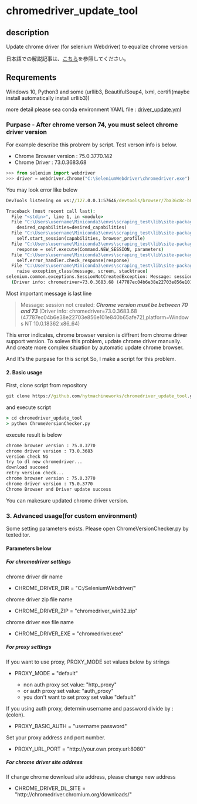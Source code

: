 # chromedriver_update_tool

## description

Update chrome driver (for selenium Webdriver) to equalize chrome version

日本語での解説記事は、[こちら](https://hytmachineworks.hatenablog.com/entry/2019/07/21/170501)を参照してください。

## Requrements

Windows 10, Python3 and some (urllib3, BeautifulSoup4, lxml, certifi(maybe install automatically install urllib3))

more detail please sea conda environment YAML file : [driver_update.yml](./driver_update.yml)

### Purpase - After chrome verson 74, you must select chrome driver version

For example describe this probrem by script. Test verson info is below.

- Chrome Browser version : 75.0.3770.142
- Chrome Driver : 73.0.3683.68

```python
>>> from selenium import webdriver
>>> driver = webdriver.Chrome("C:\SeleniumWebdriver\chromedriver.exe")
```

You may look error like below

```cmd
DevTools listening on ws://127.0.0.1:57646/devtools/browser/7ba36c8c-b0eb-4ee7-9e75-e15e254f71a2

Traceback (most recent call last):
  File "<stdin>", line 1, in <module>
  File "C:\Users\username\Miniconda3\envs\scraping_test\lib\site-packages\selenium\webdriver\chrome\webdriver.py", line 81, in __init__
    desired_capabilities=desired_capabilities)
  File "C:\Users\username\Miniconda3\envs\scraping_test\lib\site-packages\selenium\webdriver\remote\webdriver.py", line 157, in __init__
    self.start_session(capabilities, browser_profile)
  File "C:\Users\username\Miniconda3\envs\scraping_test\lib\site-packages\selenium\webdriver\remote\webdriver.py", line 252, in start_session
    response = self.execute(Command.NEW_SESSION, parameters)
  File "C:\Users\username\Miniconda3\envs\scraping_test\lib\site-packages\selenium\webdriver\remote\webdriver.py", line 321, in execute
    self.error_handler.check_response(response)
  File "C:\Users\username\Miniconda3\envs\scraping_test\lib\site-packages\selenium\webdriver\remote\errorhandler.py", line 242, in check_response
    raise exception_class(message, screen, stacktrace)
selenium.common.exceptions.SessionNotCreatedException: Message: session not created: Chrome version must be between 70 and 73
  (Driver info: chromedriver=73.0.3683.68 (47787ec04b6e38e22703e856e101e840b65afe72),platform=Windows NT 10.0.18362 x86_64)
```

Most important message is last line

>Message: session not created: ***Chrome version must be between 70 and 73***
(Driver info: chromedriver=73.0.3683.68  (47787ec04b6e38e22703e856e101e840b65afe72),platform=Windows NT 10.0.18362 x86_64)

This error indicates, chrome browser version is diffrent from chrome driver support version. To soleve this problem, update chrome driver manualiy. And create more complex situation by automatic update chrome browser.

And It's the purpase for this script So, I make a script for this problem.

#### 2. Basic usage

First, clone script from repository

```cmd
git clone https://github.com/hytmachineworks/chromedriver_update_tool.git
```

and execute script

```cmd
> cd chromedriver_update_tool
> python ChromeVersionChecker.py
```

execute result is below

```cmd
chrome browser version : 75.0.3770
chrome driver version : 73.0.3683
version check NG
try to dl new chromedriver...
download succeed
retry version check...
chrome browser version : 75.0.3770
chrome driver version : 75.0.3770
Chrome Browser and Driver update success
```

You can makesure updated chrome driver version.

### 3. Advanced usage(for custom environment)

Some setting parameters exists. Please open ChromeVersionChecker.py by texteditor.

#### Parameters below

##### For chromedriver settings

chrome driver dir name

- CHROME_DRIVER_DIR = "C:/SeleniumWebdriver/"

chrome driver zip file name

- CHROME_DRIVER_ZIP = "chromedriver_win32.zip"

chrome driver exe file name

- CHROME_DRIVER_EXE = "chromedriver.exe"

##### For proxy settings

If you want to use proxy, PROXY_MODE set values below by strings

- PROXY_MODE = "default"

  - non auth proxy set value: "http_proxy"
  - or auth proxy set value: "auth_proxy"
  - you don't want to set proxy set value "default"

If you using auth proxy, determin username and password divide by :(colon).

- PROXY_BASIC_AUTH = "username:password"

Set your proxy address and port number.

- <div>PROXY_URL_PORT = "http://your.own.proxy.url:8080"<div />

##### For chrome driver site address

If change chrome download site address, please change new address

- <div>CHROME_DRIVER_DL_SITE = "http://chromedriver.chromium.org/downloads/"<div />
